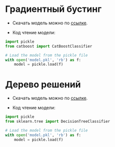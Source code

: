 # Градиентный бустинг

* Скачать модель можно по [ссылке](https://disk.360.yandex.ru/d/oqE4Vr0jXG52Og).

* Код чтение модели:

```python
import pickle
from catboost import CatBoostClassifier

# Load the model from the pickle file
with open('model.pkl', 'rb') as f:
    model = pickle.load(f)
```

# Дерево решений

* Скачать модель можно по [ссылке](https://disk.360.yandex.ru/d/SJ1hWRBmH_gW1A).

* Код чтение модели:

```python
import pickle
from sklearn.tree import DecisionTreeClassifier

# Load the model from the pickle file
with open('model.pkl', 'rb') as f:
    model = pickle.load(f)
```
